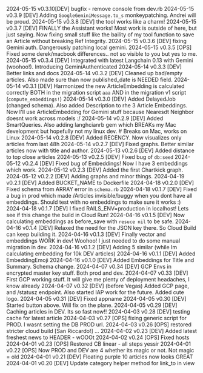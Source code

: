 2024-05-15 v0.3.10[DEV] bugfix - remove console from dev.rb
2024-05-15 v0.3.9 [DEV] Adding `GoogleGeminiMessage.to_s` monkeypatching. Andrei will be proud.
2024-05-15 v0.3.8 [DEV] the tool works like a charm!
2024-05-15 v0.3.7 [DEV] FINALLY the Assistant works! Most work is outside of here, but just saying. Now fixing small stuff
                        like the baility of my tool function  to save an Article without breaking Ref Integrity.
2024-05-15 v0.3.6 [DEV] fixing Gemini auth. Dangerously patching local gemini.
2024-05-15 v0.3.5 [OPS] Fixed some derek/macbook differences.. not so visible to you but yes to me.
2024-05-15 v0.3.4 [DEV] Integrated with latest Langchain 0.13 with Gemini (woohoo!). Introducing GeminiAuthenticated
2024-05-14 v0.3.3 [DEV] Better links and docs
2024-05-14 v0.3.2 [DEV] Cleaned up bad/empty articles. Also made sure than now published_date is NEEDED field.
2024-05-14 v0.3.1 [DEV] Harmonized the new ArticleEmbedding is calculated correctly BOTH in the migration script `aaa`
                        AND in the migration v1 script (`compute_embeddings!`)
2024-05-14 v0.3.0 [DEV] Added DelayedJob (changed schema). Also added Description to rhe 3 Article Embeddings. Now I'll use ArticleEmbedding for Gemini stuff because Nearesdt Neighbor doesnt work across models :/
2024-05-14 v0.2.9 [DEV] Added SmartQueries. Also adding langhcianrb gem which BREAKs my Mac development but hopefully not my linux dev.
                        # Breaks on Mac, works on Linux
2024-05-14 v0.2.8 [DEV] Added RECENCY. Now visualizes only articles from last 48h
2024-05-14 v0.2.7 [DEV] Fixed graphs. Better similar articles now with title and author.
2024-05-13 v0.2.6 [DEV] Added distance to top close articles
2024-05-13 v0.2.5 [DEV] Fixed bug of `db:seed`
2024-05-12 v0.2.4 [DEV] Fixed bug of Embeddings! Now I have 3 embeddings which work.
2024-05-12 v0.2.3 [DEV] Added the first Chartkick graph.
2024-05-12 v0.2.2 [DEV] Adding graphs and minor things.
2024-04-19 v0.2.1 [DEV] Added BUCKET_NAME to Dockerfile
2024-04-18 v0.2.0 [DEV] Fixed schema from ARRAY error in `schema.rb`
2024-04-18 v0.1.7 [DEV] Fixed a bug in prod which made /Articles invisible/buggy when you dont have all embeddings.
                        Should test with no embeddings to make sure it works :)
2024-04-18 v0.1.7 [DEV] I fixed RAILS_ENV=production in localhost! Lets see if this change the build in Cloud Run!
2024-04-16 v0.1.5 [DEV] Now calculating embeddings as before_save with `resuce nil` to be safe.
2024-04-16 v0.1.4 [DEV] Relaxed the need for the JSON key there. So Cloud Build can keep building it.
2024-04-16 v0.1.3 [DEV] Finally vector and embeddings WORK in dev! Woohoo! I just needed to do some manual migration in dev.
2024-04-16 v0.1.2 [DEV] Adding 5 similar (while Im calculating embedding for 10k DEV articles)
2024-04-16 v0.1.1 [DEV] Added EmbeddingEmoji
2024-04-16 v0.1.0 [DEV] Added Embeddings for Title and Summary. Schema change.
2024-04-07 v0.34 [DEV] GCP Envs in encrypted master key stuff. Both prod and dev.
2024-04-07 v0.33 [DEV] First GCP working stuff. It will give me plenty of deployment headaches, I know already
2024-04-07 v0.32 [DEV] (before Vegas) Added GCP page, and /statusz endpoint. Also started IAP work for the future. Added cute logo.
2024-04-05 v0.31 [DEV] Fixed appname
2024-04-05 v0.30 [DEV] Started button above. Will fix on the plane.
2024-04-05 v0.29 [DEV] Caching articles in DEV. Its so fast now!!
2024-04-03 v0.28 [DEV] testing cache for latest article
2024-04-03 v0.27 [OPS] fixing generic script for PROD. I wasnt setting the DB PROD url.
2024-04-03 v0.26 [OPS] restored stricter cloud build [San Riccardo!]
...
2024-04-02 v0.23 [DEV] Added latest freshest news to HEADER - wOOOt
2024-04-02 v0.24 [OPS] Fixed hosts
2024-04-01 v0.23 [OPS] Restored CB linear - all steps yessir
2024-04-01 v0.22 [OPS] Now PROD and DEV are 4 whether its magic or not. Not magic = old
2024-04-01 v0.21 [DEV] Floating purple 10 articles now looks GREAT
2024-04-01 v0.20 [DEV] Update category helper method for link_to in view
